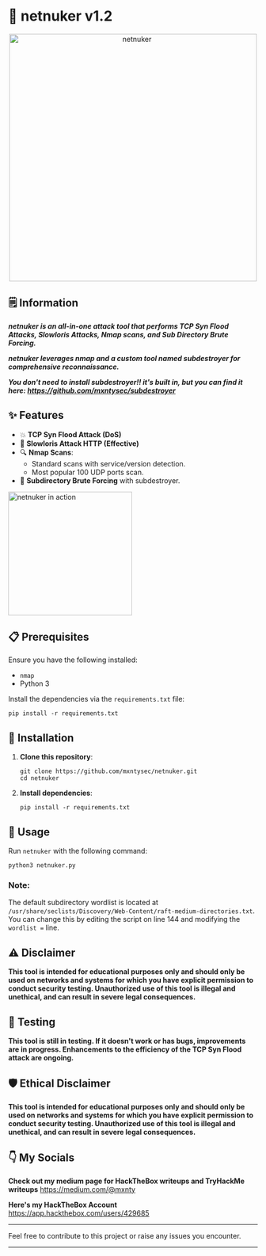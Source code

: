 # 🚀 netnuker v1.2

<p align="center"><img src="https://github.com/mxntysec/netnuker/assets/166342298/4cdc54a2-ad99-4b14-a7d5-1bb89d8d7602" width="500px" alt="netnuker"></p> 

## 🗒️ Information

***netnuker is an all-in-one attack tool that performs TCP Syn Flood Attacks, Slowloris Attacks, Nmap scans, and Sub Directory Brute Forcing.***

***netnuker leverages nmap and a custom tool named subdestroyer for comprehensive reconnaissance.***

***You don't need to install subdestroyer!! it's built in, but you can find it here: https://github.com/mxntysec/subdestroyer***

## ✨ Features

- 💥 **TCP Syn Flood Attack (DoS)**
- 🔪 **Slowloris Attack HTTP (Effective)**
- 🔍 **Nmap Scans**:
  - Standard scans with service/version detection.
  - Most popular 100 UDP ports scan.
- 🔎 **Subdirectory Brute Forcing** with subdestroyer.

<p align="left"><img src="https://github.com/mxntysec/netnuker/assets/166342298/c387419d-2008-4f02-b6ad-561bb10aa387" width="250px" alt="netnuker in action"></p>

## 📋 Prerequisites

Ensure you have the following installed:

- `nmap`
- Python 3

Install the dependencies via the `requirements.txt` file:
```
pip install -r requirements.txt
```

## 🔧 Installation

1. **Clone this repository**:
   ```
   git clone https://github.com/mxntysec/netnuker.git
   cd netnuker
   ```

2. **Install dependencies**:
   ```
   pip install -r requirements.txt
   ```

## 🚀 Usage

Run `netnuker` with the following command:
```
python3 netnuker.py
```

### Note:

The default subdirectory wordlist is located at `/usr/share/seclists/Discovery/Web-Content/raft-medium-directories.txt`. You can change this by editing the script on line 144 and modifying the `wordlist =` line.

## ⚠️ Disclaimer

**This tool is intended for educational purposes only and should only be used on networks and systems for which you have explicit permission to conduct security testing. Unauthorized use of this tool is illegal and unethical, and can result in severe legal consequences.**

## 🧪 Testing

**This tool is still in testing. If it doesn't work or has bugs, improvements are in progress. Enhancements to the efficiency of the TCP Syn Flood attack are ongoing.**

## 🛡️ Ethical Disclaimer

**This tool is intended for educational purposes only and should only be used on networks and systems for which you have explicit permission to conduct security testing. Unauthorized use of this tool is illegal and unethical, and can result in severe legal consequences.**

## 👇 My Socials

**Check out my medium page for HackTheBox writeups and TryHackMe writeups**
https://medium.com/@mxnty

**Here's my HackTheBox Account**
https://app.hackthebox.com/users/429685

---

Feel free to contribute to this project or raise any issues you encounter.

---
